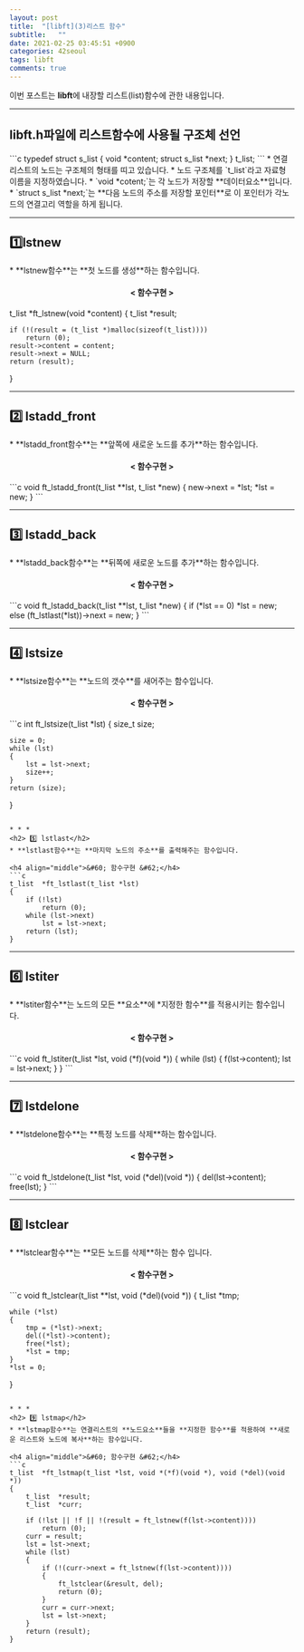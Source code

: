 ```yaml
---
layout: post
title:  "[libft](3)리스트 함수"
subtitle:   ""
date: 2021-02-25 03:45:51 +0900
categories: 42seoul
tags: libft
comments: true
---
```


이번 포스트는 **libft**에 내장할 리스트(list)함수에 관한 내용입니다.

* * *
<h2> libft.h파일에 리스트함수에 사용될 구조체 선언 </h2>
```c
typedef struct	s_list
{
	void			*content;
	struct s_list	*next;
}				t_list;
```
* 연결 리스트의 노드는 구조체의 형태를 띠고 있습니다.
* 노드 구조체를 `t_list`라고 자료형 이름을 지정하였습니다.
* `void *cotent;`는 각 노드가 저장할 **데이터요소**입니다.
* `struct s_list *next;`는 **다음 노드의 주소를 저장할 포인터**로 이 포인터가 각노드의 연결고리 역할을 하게 됩니다.

<!--이미지-->
* * *
<h2> 1️⃣lstnew </h2>
* **lstnew함수**는 **첫 노드를 생성**하는 함수입니다.

<h4 align="middle">&#60; 함수구현 &#62;</h4>
t_list	*ft_lstnew(void *content)
{
	t_list	*result;

	if (!(result = (t_list *)malloc(sizeof(t_list))))
		return (0);
	result->content = content;
	result->next = NULL;
	return (result);
}

* * *
<h2> 2️⃣ lstadd_front</h2>
* **lstadd_front함수**는 **앞쪽에 새로운 노드를 추가**하는 함수입니다.

<h4 align="middle">&#60; 함수구현 &#62;</h4>
```c
void	ft_lstadd_front(t_list **lst, t_list *new)
{
	new->next = *lst;
	*lst = new;
}
```

* * *
<h2> 3️⃣ lstadd_back</h2>
* **lstadd_back함수**는 **뒤쪽에 새로운 노드를 추가**하는 함수입니다.

<h4 align="middle">&#60; 함수구현 &#62;</h4>
```c
void	ft_lstadd_back(t_list **lst, t_list *new)
{
	if (*lst == 0)
		*lst = new;
	else
		(ft_lstlast(*lst))->next = new;
}
```

* * *
<h2> 4️⃣ lstsize</h2>
* **lstsize함수**는 **노드의 갯수**를 새어주는 함수입니다.

<h4 align="middle">&#60; 함수구현 &#62;</h4>
```c
int		ft_lstsize(t_list *lst)
{
	size_t size;

	size = 0;
	while (lst)
	{
		lst = lst->next;
		size++;
	}
	return (size);
}
```

* * *
<h2> 5️⃣ lstlast</h2>
* **lstlast함수**는 **마지막 노드의 주소**를 출력해주는 함수입니다.

<h4 align="middle">&#60; 함수구현 &#62;</h4>
```c
t_list	*ft_lstlast(t_list *lst)
{
	if (!lst)
		return (0);
	while (lst->next)
		lst = lst->next;
	return (lst);
}
```

* * *
<h2> 6️⃣ lstiter</h2>
* **lstiter함수**는 노드의 모든 **요소**에 *지정한 함수**를 적용시키는 함수입니다.

<h4 align="middle">&#60; 함수구현 &#62;</h4>
```c
void	ft_lstiter(t_list *lst, void (*f)(void *))
{
	while (lst)
	{
		f(lst->content);
		lst = lst->next;
	}
}
```

* * *
<h2> 7️⃣ lstdelone</h2>
* **lstdelone함수**는 **특정 노드를 삭제**하는 함수입니다.

<h4 align="middle">&#60; 함수구현 &#62;</h4>
```c
void	ft_lstdelone(t_list *lst, void (*del)(void *))
{
	del(lst->content);
	free(lst);
}
```

* * *
<h2> 8️⃣ lstclear</h2>
* **lstclear함수**는 **모든 노드를 삭제**하는 함수 입니다.

<h4 align="middle">&#60; 함수구현 &#62;</h4>
```c
void	ft_lstclear(t_list **lst, void (*del)(void *))
{
	t_list	*tmp;

	while (*lst)
	{
		tmp = (*lst)->next;
		del((*lst)->content);
		free(*lst);
		*lst = tmp;
	}
	*lst = 0;
}
```

* * *
<h2> 9️⃣ lstmap</h2>
* **lstmap함수**는 연결리스트의 **노드요소**들을 **지정한 함수**를 적용하여 **새로운 리스트와 노드에 복사**하는 함수입니다.

<h4 align="middle">&#60; 함수구현 &#62;</h4>
```c
t_list	*ft_lstmap(t_list *lst, void *(*f)(void *), void (*del)(void *))
{
	t_list	*result;
	t_list	*curr;

	if (!lst || !f || !(result = ft_lstnew(f(lst->content))))
		return (0);
	curr = result;
	lst = lst->next;
	while (lst)
	{
		if (!(curr->next = ft_lstnew(f(lst->content))))
		{
			ft_lstclear(&result, del);
			return (0);
		}
		curr = curr->next;
		lst = lst->next;
	}
	return (result);
}
```